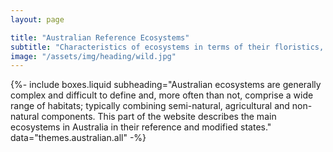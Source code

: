 ```yaml
---
layout: page

title: "Australian Reference Ecosystems"
subtitle: "Characteristics of ecosystems in terms of their floristics, structure, biomass and environmental settings."
image: "/assets/img/heading/wild.jpg"
---
```


{%-
include boxes.liquid
subheading="Australian ecosystems are generally complex and difficult to define and, more often than not, comprise a wide range of habitats; typically combining semi-natural, agricultural and non-natural components. This part of the website describes the main ecosystems in Australia in their reference and modified states."
data="themes.australian.all"
-%}
